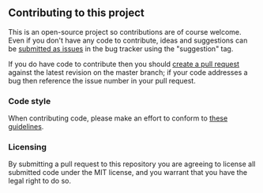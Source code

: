 ## Contributing to this project

This is an open-source project so contributions are of course welcome. Even if you don't have any code to contribute, ideas and suggestions can be [submitted as issues](https://github.com/charonn0/RB-libssh2/issues) in the bug tracker using the "suggestion" tag.

If you do have code to contribute then you should [create a pull request](https://github.com/charonn0/RB-libssh2/compare?expand=1) against the latest revision on the master branch; if your code addresses a bug then reference the issue number in your pull request.

### Code style
When contributing code, please make an effort to conform to [these guidelines](https://github.com/charonn0/RB-libssh2/wiki/Coding-Style-Guide).

### Licensing
By submitting a pull request to this repository you are agreeing to license all submitted code under the MIT license, and you warrant that you have the legal right to do so.
